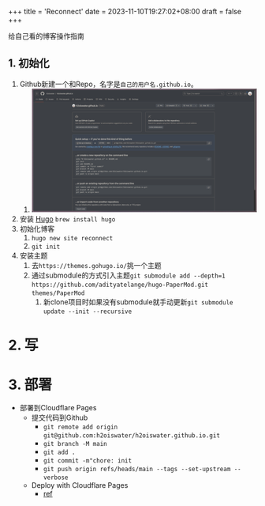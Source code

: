 +++
title = 'Reconnect'
date = 2023-11-10T19:27:02+08:00
draft = false
+++

给自己看的博客操作指南

## 1. 初始化

1. Github新建一个和Repo，名字是`自己的用户名.github.io`。
	1. ![Github repo](./github_repo.png)
2. 安装 [Hugo](https://gohugo.io/)  `brew install hugo`
3. 初始化博客
	1. `hugo new site reconnect`
	2. `git init`
4. 安装主题
	1. 去`https://themes.gohugo.io/`挑一个主题
	2. 通过submodule的方式引入主题`git submodule add --depth=1 https://github.com/adityatelange/hugo-PaperMod.git themes/PaperMod`
		1. 新clone项目时如果没有submodule就手动更新`git submodule update --init --recursive`

# 2. 写

# 3. 部署

- 部署到Cloudflare Pages
	- 提交代码到Github
		- `git remote add origin git@github.com:h2oiswater/h2oiswater.github.io.git`
		- `git branch -M main`
		- `git add .`
		- `git commit -m"chore: init`
		- `git push origin refs/heads/main --tags --set-upstream --verbose`
	- Deploy with Cloudflare Pages
		- [ref](https://developers.cloudflare.com/pages/framework-guides/deploy-a-hugo-site/#deploy-with-cloudflare-pages)


